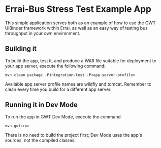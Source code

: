 Errai-Bus Stress Test Example App
=================================

This simple application serves both as an example of how to use the GWT UiBinder
framework within Errai, as well as an easy way of testing bus throughput in your
own environment.

Building it
-----------

To build the app, test it, and produce a WAR file suitable for deployment to your app server,
execute the following command:

    mvn clean package -Pintegration-test -P<app-server-profile>

Available app server profile names are wildfly and tomcat. Remember to clean every
time you build for a different app server.


Running it in Dev Mode
----------------------

To run the app in GWT Dev Mode, execute the command

    mvn gwt:run

There is no need to build the project first; Dev Mode uses the app's sources, not the compiled
classes.
